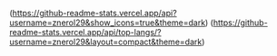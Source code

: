 (https://github-readme-stats.vercel.app/api?username=znerol29&show_icons=true&theme=dark)
(https://github-readme-stats.vercel.app/api/top-langs/?username=znerol29&layout=compact&theme=dark)
